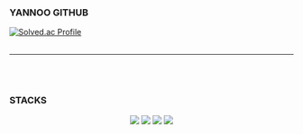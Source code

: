 ### YANNOO GITHUB



[![Solved.ac Profile](http://mazassumnida.wtf/api/generate_badge?boj=yannoo)](https://solved.ac/yannoo)
<br>
<br>
<hr>
<br>
<br>


<h3>STACKS</h3>
<div align="center">
<img src="https://img.shields.io/badge/javascript-F7DF1E?style=for-the-badge&logo=javascript&logoColor=black" />
<img src="https://img.shields.io/badge/C++-00599C?style=for-the-badge&logo=C%2B%2B&logoColor=white" />
<img src="https://img.shields.io/badge/-C%23-239120?style=for-the-badge&logo=Csharp&logoColor=white" />
<img src="https://img.shields.io/badge/Unity-100000?style=for-the-badge&logo=unity&logoColor=white" />
</div>

